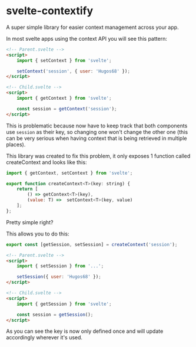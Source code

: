 # svelte-contextify

A super simple library for easier context management across your app.

In most svelte apps using the context API you will see this pattern:

```html
<!-- Parent.svelte -->
<script>
	import { setContext } from 'svelte';

	setContext('session', { user: 'Hugos68' });
</script>

<!-- Child.svelte -->
<script>
	import { getContext } from 'svelte';

	const session = getContext('session');
</script>
```

This is problematic because now have to keep track that both components use `session` as their key, so changing one won't change the other one (this can be very serious when having context that is being retrieved in multiple places).

This library was created to fix this problem, it only exposes 1 function called createContext and looks like this:

```js
import { getContext, setContext } from 'svelte';

export function createContext<T>(key: string) {
	return [
        () => getContext<T>(key),
        (value: T) =>  setContext<T>(key, value)
    ];
};
```

Pretty simple right?

This allows you to do this:

```js
export const [getSession, setSession] = createContext('session');
```

```html
<!-- Parent.svelte -->
<script>
	import { setSession } from '...';

	setSession({ user: 'Hugos68' });
</script>

<!-- Child.svelte -->
<script>
	import { getSession } from 'svelte';

	const session = getSession();
</script>
```

As you can see the key is now only defined once and will update accordingly wherever it's used.
